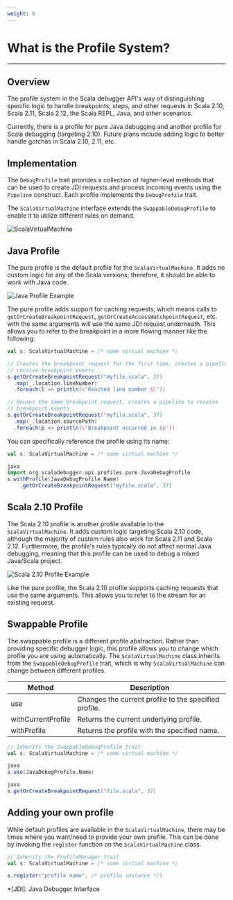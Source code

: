```yaml
---
weight: 0
---
```

# What is the Profile System?

---

## Overview

The profile system in the Scala debugger API's way of distinguishing specific
logic to handle breakpoints, steps, and other requests in Scala 2.10, Scala
2.11, Scala 2.12, the Scala REPL, Java, and other scenarios.

Currently, there is a profile for pure Java debugging and another profile
for Scala debugging (targeting 2.10). Future plans include adding logic to
better handle gotchas in Scala 2.10, 2.11, etc.

## Implementation

The `DebugProfile` trait provides a collection of higher-level methods that
can be used to create JDI requests and process incoming events using the
`Pipeline` construct. Each profile implements the `DebugProfile` trait.

The `ScalaVirtualMachine` interface extends the `SwappableDebugProfile` to
enable it to utilize different rules on demand.

![ScalaVirtualMachine][scala-virtual-machine]

## Java Profile

The pure profile is the default profile for the `ScalaVirtualMachine`. It adds
no custom logic for any of the Scala versions; therefore, it should be able to
work with Java code.

![Java Profile Example][pure-profile-example]

The pure profile adds support for caching requests, which means calls to
`getOrCreateBreakpointRequest`, `getOrCreateAccessWatchpointRequest`, etc. with
the same arguments will use the same JDI request underneath. This allows you 
to refer to the breakpoint in a more flowing manner like the following:

```scala
val s: ScalaVirtualMachine = /* some virtual machine */

// Creates the breakpoint request for the first time, creates a pipeline to
// receive breakpoint events
s.getOrCreateBreakpointRequest("myfile.scala", 37)
  .map(_.location.lineNumber)
  .foreach(l => println(s"Reached line number $l"))

// Reuses the same breakpoint request, creates a pipeline to receive
// breakpoint events
s.getOrCreateBreakpointRequest("myfile.scala", 37)
  .map(_.location.sourcePath)
  .foreach(p => println(s"Breakpoint occurred in $p"))
```

You can specifically reference the profile using its name:

```scala
val s: ScalaVirtualMachine = /* some virtual machine */

java
import org.scaladebugger.api.profiles.pure.JavaDebugProfile
s.withProfile(JavaDebugProfile.Name)
    .getOrCreateBreakpointRequest("myfile.scala", 37)
```


## Scala 2.10 Profile

The Scala 2.10 profile is another profile available to the
`ScalaVirtualMachine`. It adds custom logic targeting Scala 2.10 code, although
the majority of custom rules also work for Scala 2.11 and Scala 2.12.
Furthermore, the profile's rules typically do not affect normal Java debugging,
meaning that this profile can be used to debug a mixed Java/Scala project.

![Scala 2.10 Profile Example][scala-210-profile-example]

Like the pure profile, the Scala 2.10 profile supports caching requests that
use the same arguments. This allows you to refer to the stream for an existing
request.

## Swappable Profile

The swappable profile is a different profile abstraction. Rather than
providing specific debugger logic, this profile allows you to change which
profile you are using automatically. The `ScalaVirtualMachine` class inherits
from the `SwappableDebugProfile` trait, which is why `ScalaVirtualMachine` can
change between different profiles.

| Method             | Description                                           |
| --------           | -----------                                           |
| use                | Changes the current profile to the specified profile. |
| withCurrentProfile | Returns the current underlying profile.               |
| withProfile        | Returns the profile with the specified name.          |

```scala
// Inherits the SwappableDebugProfile trait
val s: ScalaVirtualMachine = /* some virtual machine */

java
s.use(JavaDebugProfile.Name)

java
s.getOrCreateBreakpointRequest("file.scala", 37)
```

## Adding your own profile

While default profiles are available in the `ScalaVirtualMachine`,
there may be times where you want/need to provide your own profile. This can be
done by invoking the `register` function on the `ScalaVirtualMachine` class.

```scala
// Inherits the ProfileManager trait
val s: ScalaVirtualMachine = /* some virtual machine */

s.register("profile name", /* profile instance */)
```

[scala-virtual-machine]: /img/api/advanced-topics/scala-virtual-machine.png
[pure-profile-example]: /img/api/advanced-topics/pure-profile-example.png
[scala-210-profile-example]: /img/api/advanced-topics/scala-210-profile-example.png

*[JDI]: Java Debugger Interface

